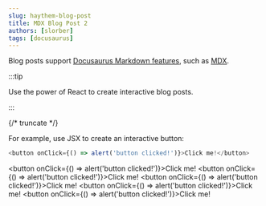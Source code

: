 ```yaml
---
slug: haythem-blog-post
title: MDX Blog Post 2
authors: [slorber]
tags: [docusaurus]
---
```


Blog posts support [Docusaurus Markdown features](https://docusaurus.io/docs/markdown-features), such as [MDX](https://mdxjs.com/).

:::tip

Use the power of React to create interactive blog posts.

:::

{/* truncate */}

For example, use JSX to create an interactive button:

```js
<button onClick={() => alert('button clicked!')}>Click me!</button>
```

<button onClick={() => alert('button clicked!')}>Click me!</button>
<button onClick={() => alert('button clicked!')}>Click me!</button>
<button onClick={() => alert('button clicked!')}>Click me!</button>
<button onClick={() => alert('button clicked!')}>Click me!</button>
<button onClick={() => alert('button clicked!')}>Click me!</button>
